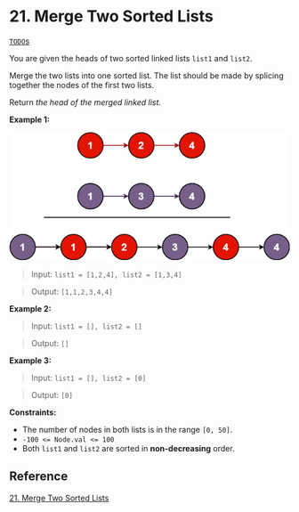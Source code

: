 # 21. Merge Two Sorted Lists

[`TODO`s](./TODO.md)

You are given the heads of two sorted linked lists `list1` and `list2`.

Merge the two lists into one sorted list. The list should be made by splicing together the nodes of the first two lists.

Return _the head of the merged linked list._

**Example 1:**

![example1](../../../../../assets/img/problems/leetcode/easy/merge_two_sorted_lists/example.png)

> Input: `list1 = [1,2,4], list2 = [1,3,4]`

> Output: `[1,1,2,3,4,4]`

**Example 2:**

> Input: `list1 = [], list2 = []`

> Output: `[]`

**Example 3:**

> Input: `list1 = [], list2 = [0]`

> Output: `[0]`

**Constraints:**

- The number of nodes in both lists is in the range `[0, 50]`.
- `-100 <= Node.val <= 100`
- Both `list1` and `list2` are sorted in **non-decreasing** order.

## Reference

[21. Merge Two Sorted Lists](https://leetcode.com/problems/merge-two-sorted-lists/description/)
